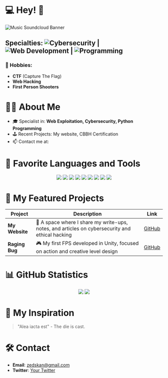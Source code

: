# 💻 Hey! 👾

![Music Soundcloud Banner](https://github.com/user-attachments/assets/83728517-1390-4ca1-97ba-788d5cd11128)

## Specialties: ![Cybersecurity](https://img.shields.io/badge/-Cybersecurity-34eb8f?style=for-the-badge) | ![Web Development](https://img.shields.io/badge/-Web_Development-34cceb?style=for-the-badge) | ![Programming](https://img.shields.io/badge/-Programming-eb34d2?style=for-the-badge)

### 👾 Hobbies:
- **CTF** (Capture The Flag)
- **Web Hacking**
- **First Person Shooters**

# 🧑‍💻 About Me
- 🎓 Specialist in: **Web Exploitation, Cybersecurity, Python Programming**
- 🕹️ Recent Projects: My website, CBBH Certification
- 📫 Contact me at:

# 🔧 Favorite Languages and Tools
<p align="center">
  <img src="https://img.shields.io/badge/-Python-000?logo=python&logoColor=34eb98&style=for-the-badge" />
  <img src="https://img.shields.io/badge/-JavaScript-000?logo=javascript&logoColor=34cceb&style=for-the-badge" />
  <img src="https://img.shields.io/badge/-Linux-000?logo=linux&logoColor=ff34cb&style=for-the-badge" />
  <img src="https://img.shields.io/badge/-Burp_Suite-000?logo=burp-suite&logoColor=orange&style=for-the-badge" />
  <img src="https://img.shields.io/badge/-OWASP_ZAP-000?logo=owasp&logoColor=34cceb&style=for-the-badge" />
  <img src="https://img.shields.io/badge/-SQLmap-000?logo=sqlite&logoColor=34eb98&style=for-the-badge" />
  <img src="https://img.shields.io/badge/-Nmap-000?logo=nmap&logoColor=ff34cb&style=for-the-badge" />
  <img src="https://img.shields.io/badge/-Sublist3r-000?logo=python&logoColor=34eb98&style=for-the-badge" />
  <img src="https://img.shields.io/badge/-Dirb-000?logo=gnu-bash&logoColor=34cceb&style=for-the-badge" />
</p>

# 🚀 My Featured Projects
| Project                          | Description                                                         | Link     |
|-----------------------------------|---------------------------------------------------------------------|----------|
| **My Website**                    | 📜 A space where I share my write-ups, notes, and articles on cybersecurity and ethical hacking | [GitHub](#) |
| **Raging Bug**                    | 🎮 My first FPS developed in Unity, focused on action and creative level design | [GitHub](#) |

# 📊 GitHub Statistics
<p align="center">
  <img src="https://github-readme-stats.vercel.app/api?username=your-username&show_icons=true&theme=highcontrast&title_color=34eb8f&text_color=c9d1d9&icon_color=34cceb&bg_color=000000" />
  <img src="https://github-readme-stats.vercel.app/api/top-langs/?username=your-username&layout=compact&theme=highcontrast&title_color=34eb8f&text_color=c9d1d9&bg_color=000000" />
</p>

# 🎯 My Inspiration
> "Alea iacta est" - The die is cast.

# 🛠️ Contact
- **Email**: [zedskan@gmail.com](mailto:zedskan@gmail.com)
- **Twitter**: [Your Twitter](#)
